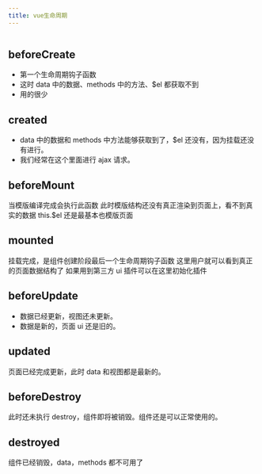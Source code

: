 ```yaml
---
title: vue生命周期
---
```


<img class="custom" :src="$withBase('/assets/img/vue.png')" />

## beforeCreate

-   第一个生命周期钩子函数
-   这时 data 中的数据、methods 中的方法、$el 都获取不到
-   用的很少

## created

-   data 中的数据和 methods 中方法能够获取到了，$el 还没有，因为挂载还没有进行。
-   我们经常在这个里面进行 ajax 请求。

## beforeMount

当模版编译完成会执行此函数
此时模版结构还没有真正渲染到页面上，看不到真实的数据
this.$el 还是最基本也模版页面

## mounted

挂载完成，是组件创建阶段最后一个生命周期钩子函数
这里用户就可以看到真正的页面数据结构了
如果用到第三方 ui 插件可以在这里初始化插件

## beforeUpdate

-   数据已经更新，视图还未更新。
-   数据是新的，页面 ui 还是旧的。

## updated

页面已经完成更新，此时 data 和视图都是最新的。

## beforeDestroy

此时还未执行 destroy，组件即将被销毁。组件还是可以正常使用的。

## destroyed

组件已经销毁，data，methods 都不可用了
